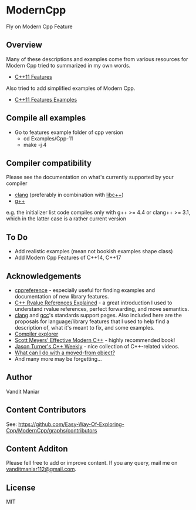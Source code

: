 # ModernCpp
Fly on Modern Cpp Feature


## Overview
Many of these descriptions and examples come from various resources for Modern Cpp tried to summarized in my own words.
  - [C++11 Features](https://github.com/Easy-Way-Of-Exploring-Cpp/ModernCpp/blob/master/C%2B%2B11.md)


Also tried to add simplified examples of Modern Cpp.
  - [C++11 Features Examples](https://github.com/Easy-Way-Of-Exploring-Cpp/ModernCpp/tree/master/Examples/Cpp-11)

## Compile all examples
  - Go to features example folder of cpp version
      * cd Examples/Cpp-11
      * make -j 4

## Compiler compatibility

Please see the documentation on what's currently supported by your compiler

* [clang](http://clang.llvm.org/cxx_status.html) (preferably in combination with [libc++](http://libcxx.llvm.org/))
* [g++](http://gcc.gnu.org/projects/cxx0x.html)

e.g. the initializer list code compiles only with g++ >= 4.4 or clang++ >= 3.1, which in the latter case is a rather current version

## To Do
 * Add realistic examples (mean not bookish examples shape class)
 * Add Modern Cpp Features of C++14, C++17
 
## Acknowledgements
* [cppreference](http://en.cppreference.com/w/cpp) - especially useful for finding examples and documentation of new library features.
* [C++ Rvalue References Explained](http://thbecker.net/articles/rvalue_references/section_01.html) - a great introduction I used to understand rvalue references, perfect forwarding, and move semantics.
* [clang](http://clang.llvm.org/cxx_status.html) and [gcc](https://gcc.gnu.org/projects/cxx-status.html)'s standards support pages. Also included here are the proposals for language/library features that I used to help find a description of, what it's meant to fix, and some examples.
* [Compiler explorer](https://godbolt.org/)
* [Scott Meyers' Effective Modern C++](https://www.amazon.com/Effective-Modern-Specific-Ways-Improve/dp/1491903996) - highly recommended book!
* [Jason Turner's C++ Weekly](https://www.youtube.com/channel/UCxHAlbZQNFU2LgEtiqd2Maw) - nice collection of C++-related videos.
* [What can I do with a moved-from object?](http://stackoverflow.com/questions/7027523/what-can-i-do-with-a-moved-from-object)
* And many more may be forgetting...

## Author
Vandit Maniar

## Content Contributors
See: https://github.com/Easy-Way-Of-Exploring-Cpp/ModernCpp/graphs/contributors

## Content Additon
 Please fell free to add or improve content. If you any query, mail me on vanditmaniar112@gmail.com.
 
## License
MIT

